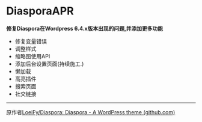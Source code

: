 # DiasporaAPR

**修复Diaspora在Wordpress 6.4.x版本出现的问题,并添加更多功能**

- 修复变量错误
- 调整样式
- 缩略图使用API
- 添加后台设置页面(持续施工.)
- 懒加载
- 高亮插件
- 搜索页面
- 社交链接

------

原作者[LoeiFy/Diaspora: Diaspora - A WordPress theme (github.com)](https://github.com/LoeiFy/Diaspora)


